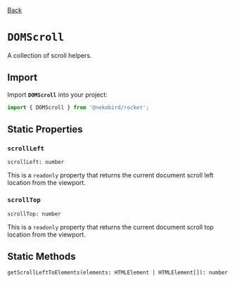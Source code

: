 [Back](../index.md)

# `DOMScroll`

A collection of scroll helpers.

## Import

Import **`DOMScroll`** into your project:

```typescript
import { DOMScroll } from '@nekobird/rocket';
```

## Static Properties

### `scrollLeft`

`scrollLeft: number`

This is a `readonly` property that returns the current document scroll left location from the viewport.

### `scrollTop`

`scrollTop: number`

This is a `readonly` property that returns the current document scroll top location from the viewport.

## Static Methods

`getScrollLeftToElements(elements: HTMLElement | HTMLElement[]): number`
